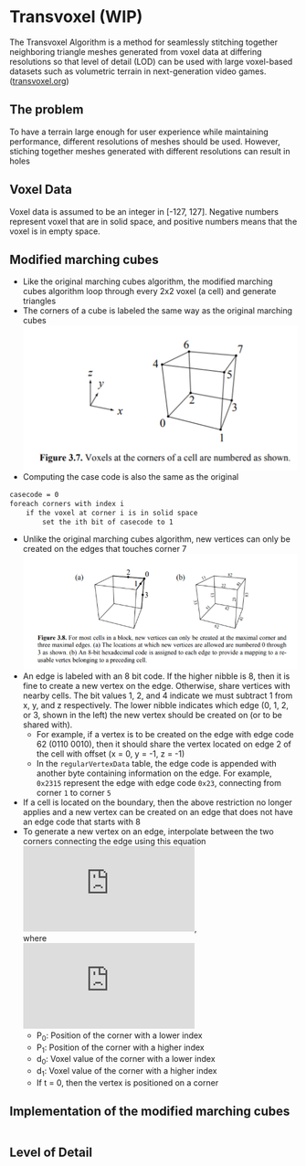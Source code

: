 # Transvoxel (WIP)
The Transvoxel Algorithm is a method for seamlessly stitching together neighboring triangle meshes generated from voxel data at differing resolutions so that level of detail (LOD) can be used with large voxel-based datasets such as volumetric terrain in next-generation video games. ([transvoxel.org](transvoxel.org))

## The problem
To have a terrain large enough for user experience while maintaining performance, different resolutions of meshes should be used. However, stiching together meshes generated with different resolutions can result in holes

## Voxel Data
Voxel data is assumed to be an integer in [-127, 127]. Negative numbers represent voxel that are in solid space, and positive numbers means that the voxel is in empty space.

## Modified marching cubes
- Like the original marching cubes algorithm, the modified marching cubes algorithm loop through every 2x2 voxel (a cell) and generate triangles
- The corners of a cube is labeled the same way as the original marching cubes
![Cube Corners](./Images/CubeCorners.png)
- Computing the case code is also the same as the original
```
casecode = 0
foreach corners with index i
    if the voxel at corner i is in solid space
        set the ith bit of casecode to 1
```
- Unlike the original marching cubes algorithm, new vertices can only be created on the edges that touches corner 7
![New Vertices](./Images/NewVertices.png)
- An edge is labeled with an 8 bit code. If the higher nibble is 8, then it is fine to create a new vertex on the edge. Otherwise, share vertices with nearby cells. The bit values 1, 2, and 4 indicate we must subtract 1 from x, y, and z respectively. The lower nibble indicates which edge (0, 1, 2, or 3, shown in the left) the new vertex should be created on (or to be shared with).
    - For example, if a vertex is to be created on the edge with edge code 62 (0110 0010), then it should share the vertex located on edge 2 of the cell with offset (x = 0, y = -1, z = -1)
    - In the `regularVertexData` table, the edge code is appended with another byte containing information on the edge. For example, `0x2315` represent the edge with edge code `0x23`, connecting from corner `1` to corner `5`
- If a cell is located on the boundary, then the above restriction no longer applies and a new vertex can be created on an edge that does not have an edge code that starts with 8
- To generate a new vertex on an edge, interpolate between the two corners connecting the edge using this equation<br>
![3.5](http://www.sciweavers.org/tex2img.php?eq=Q%3DP_1%2Bt%28P_0-P_1%29&bc=White&fc=Black&im=jpg&fs=12&ff=fourier&edit=0),<br>
where<br>
![3.4](http://www.sciweavers.org/tex2img.php?eq=t%3D%5Cfrac%7Bd_1%7D%7Bd_1-d_0%7D&bc=White&fc=Black&im=jpg&fs=12&ff=fourier&edit=0)
    - P<sub>0</sub>: Position of the corner with a lower index
    - P<sub>1</sub>: Position of the corner with a higher index
    - d<sub>0</sub>: Voxel value of the corner with a lower index
    - d<sub>1</sub>: Voxel value of the corner with a higher index
    - If t = 0, then the vertex is positioned on a corner

## Implementation of the modified marching cubes
```

```

## Level of Detail
